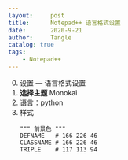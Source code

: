 ```yaml
---
layout:     post
title:      Notepad++ 语言格式设置
date:       2020-9-21
author:     Tangle
catalog: true
tags:
    - Notepad++
---
```


0. 设置 — 语言格式设置
0. **选择主题** Monokai
0. 语言：python
0. 样式
    ```
    """ 前景色 """
    DEFNAME   # 166 226 46
    CLASSNAME # 166 226 46
    TRIPLE    # 117 113 94
    ```
